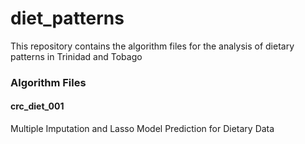# diet_patterns
This repository contains the algorithm files for the analysis of dietary patterns in Trinidad and Tobago


### Algorithm Files 

#### crc_diet_001
Multiple Imputation and Lasso Model Prediction for Dietary Data